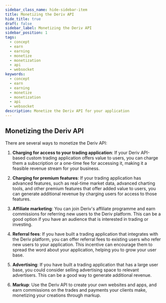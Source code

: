 ```yaml
---
sidebar_class_name: hide-sidebar-item
title: Monetizing the Deriv API
hide_title: true
draft: false
sidebar_label: Monetizing the Deriv API
sidebar_position: 1
tags:
  - concept
  - earn
  - earning
  - monetize
  - monetization
  - api
  - websocket
keywords:
  - concept
  - earn
  - earning
  - monetize
  - monetization
  - api
  - websocket
description: Monetize the Deriv API for your application
---
```


## Monetizing the Deriv API

There are several ways to monetize the Deriv API:

1. **Charging for access to your trading application**: If your Deriv API-based custom trading application offers value to users, you can charge them a subscription or a one-time fee for accessing it, making it a feasible revenue stream for your business.

2. **Charging for premium features**: If your trading application has advanced features, such as real-time market data, advanced charting tools, and other premium features that offer added value to users, you can generate additional revenue by charging users for access to those features.

3. **Affiliate marketing**: You can join Deriv's affiliate programme and earn commissions for referring new users to the Deriv platform. This can be a good option if you have an audience that is interested in trading or investing.

4. **Referral fees**: If you have built a trading application that integrates with the Deriv platform, you can offer referral fees to existing users who refer new users to your application. This incentive can encourage them to spread the word about your application, helping you to grow your user base.

5. **Advertising**: If you have built a trading application that has a large user base, you could consider selling advertising space to relevant advertisers. This can be a good way to generate additional revenue.

6. **Markup**: Use the Deriv API to create your own websites and apps, and earn commissions on the trades and payments your clients make, monetizing your creations through markup.
